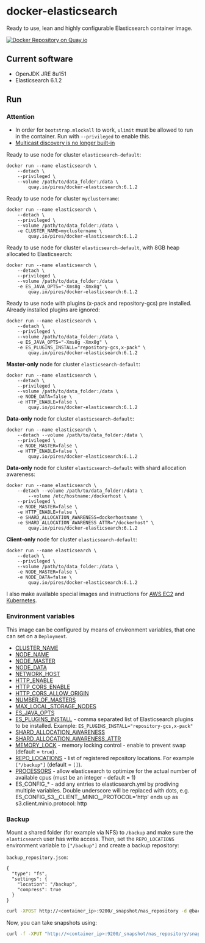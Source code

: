 # docker-elasticsearch

Ready to use, lean and highly configurable Elasticsearch container image.

[![Docker Repository on Quay.io](https://quay.io/repository/pires/docker-elasticsearch/status "Docker Repository on Quay.io")](https://quay.io/repository/pires/docker-elasticsearch)

## Current software

* OpenJDK JRE 8u151
* Elasticsearch 6.1.2

## Run

### Attention

* In order for `bootstrap.mlockall` to work, `ulimit` must be allowed to run in the container. Run with `--privileged` to enable this.
* [Multicast discovery is no longer built-in](https://www.elastic.co/guide/en/elasticsearch/reference/2.3/breaking_20_removed_features.html#_multicast_discovery_is_now_a_plugin)

Ready to use node for cluster `elasticsearch-default`:
```
docker run --name elasticsearch \
	--detach \
	--privileged \
	--volume /path/to/data_folder:/data \
        quay.io/pires/docker-elasticsearch:6.1.2
```

Ready to use node for cluster `myclustername`:
```
docker run --name elasticsearch \
	--detach \
	--privileged \
	--volume /path/to/data_folder:/data \
	-e CLUSTER_NAME=myclustername \
        quay.io/pires/docker-elasticsearch:6.1.2
```

Ready to use node for cluster `elasticsearch-default`, with 8GB heap allocated to Elasticsearch:
```
docker run --name elasticsearch \
	--detach \
	--privileged \
	--volume /path/to/data_folder:/data \
	-e ES_JAVA_OPTS="-Xms8g -Xmx8g" \
        quay.io/pires/docker-elasticsearch:6.1.2
```

Ready to use node with plugins (x-pack and repository-gcs) pre installed. Already installed plugins are ignored:
```
docker run --name elasticsearch \
	--detach \
	--privileged \
	--volume /path/to/data_folder:/data \
	-e ES_JAVA_OPTS="-Xms8g -Xmx8g" \
	-e ES_PLUGINS_INSTALL="repository-gcs,x-pack" \
        quay.io/pires/docker-elasticsearch:6.1.2
```

**Master-only** node for cluster `elasticsearch-default`:
```
docker run --name elasticsearch \
	--detach \
	--privileged \
	--volume /path/to/data_folder:/data \
	-e NODE_DATA=false \
	-e HTTP_ENABLE=false \
        quay.io/pires/docker-elasticsearch:6.1.2
```

**Data-only** node for cluster `elasticsearch-default`:
```
docker run --name elasticsearch \
	--detach --volume /path/to/data_folder:/data \
	--privileged \
	-e NODE_MASTER=false \
	-e HTTP_ENABLE=false \
        quay.io/pires/docker-elasticsearch:6.1.2
```

**Data-only** node for cluster `elasticsearch-default` with shard allocation awareness:
```
docker run --name elasticsearch \
	--detach --volume /path/to/data_folder:/data \
        --volume /etc/hostname:/dockerhost \
	--privileged \
	-e NODE_MASTER=false \
	-e HTTP_ENABLE=false \
    -e SHARD_ALLOCATION_AWARENESS=dockerhostname \
    -e SHARD_ALLOCATION_AWARENESS_ATTR="/dockerhost" \
        quay.io/pires/docker-elasticsearch:6.1.2
```

**Client-only** node for cluster `elasticsearch-default`:
```
docker run --name elasticsearch \
	--detach \
	--privileged \
	--volume /path/to/data_folder:/data \
	-e NODE_MASTER=false \
	-e NODE_DATA=false \
        quay.io/pires/docker-elasticsearch:6.1.2
```
I also make available special images and instructions for [AWS EC2](https://github.com/pires/docker-elasticsearch-aws) and [Kubernetes](https://github.com/pires/docker-elasticsearch-kubernetes).

### Environment variables

This image can be configured by means of environment variables, that one can set on a `Deployment`.

* [CLUSTER_NAME](https://www.elastic.co/guide/en/elasticsearch/reference/current/important-settings.html#cluster.name)
* [NODE_NAME](https://www.elastic.co/guide/en/elasticsearch/reference/current/important-settings.html#node.name)
* [NODE_MASTER](https://www.elastic.co/guide/en/elasticsearch/reference/current/modules-node.html#master-node)
* [NODE_DATA](https://www.elastic.co/guide/en/elasticsearch/reference/current/modules-node.html#data-node)
* [NETWORK_HOST](https://www.elastic.co/guide/en/elasticsearch/reference/current/modules-network.html#network-interface-values)
* [HTTP_ENABLE](https://www.elastic.co/guide/en/elasticsearch/reference/current/modules-http.html#_settings_2)
* [HTTP_CORS_ENABLE](https://www.elastic.co/guide/en/elasticsearch/reference/current/modules-http.html#_settings_2)
* [HTTP_CORS_ALLOW_ORIGIN](https://www.elastic.co/guide/en/elasticsearch/reference/current/modules-http.html#_settings_2)
* [NUMBER_OF_MASTERS](https://www.elastic.co/guide/en/elasticsearch/reference/current/modules-discovery-zen.html#master-election)
* [MAX_LOCAL_STORAGE_NODES](https://www.elastic.co/guide/en/elasticsearch/reference/current/modules-node.html#max-local-storage-nodes)
* [ES_JAVA_OPTS](https://www.elastic.co/guide/en/elasticsearch/reference/current/heap-size.html)
* [ES_PLUGINS_INSTALL](https://www.elastic.co/guide/en/elasticsearch/plugins/current/installation.html) - comma separated list of Elasticsearch plugins to be installed. Example: `ES_PLUGINS_INSTALL="repository-gcs,x-pack"`
* [SHARD_ALLOCATION_AWARENESS](https://www.elastic.co/guide/en/elasticsearch/reference/current/allocation-awareness.html#CO287-1)
* [SHARD_ALLOCATION_AWARENESS_ATTR](https://www.elastic.co/guide/en/elasticsearch/reference/current/allocation-awareness.html#CO287-1)
* [MEMORY_LOCK](https://www.elastic.co/guide/en/elasticsearch/reference/current/important-settings.html#bootstrap.memory_lock) - memory locking control - enable to prevent swap (default = `true`) .
* [REPO_LOCATIONS](https://www.elastic.co/guide/en/elasticsearch/reference/current/modules-snapshots.html#_shared_file_system_repository) - list of registered repository locations. For example `["/backup"]` (default = `[]`).
* [PROCESSORS](https://github.com/elastic/elasticsearch-definitive-guide/pull/679/files) - allow elasticsearch to optimize for the actual number of available cpus (must be an integer - default = 1)
* ES_CONFIG_* - add any entries to elasticsearch.yml by prodiving multiple variables. Double underscore will be replaced with dots, e.g. ES_CONFIG_S3__CLIENT__MINIO__PROTOCOL='http' ends up as s3.client.minio.protocol: http

### Backup
Mount a shared folder (for example via NFS) to `/backup` and make sure the `elasticsearch` user
has write access. Then, set the `REPO_LOCATIONS` environment variable to `["/backup"]` and create
a backup repository:

`backup_repository.json`:
```
{
  "type": "fs",
  "settings": {
    "location": "/backup",
    "compress": true
  }
}
```

```bash
curl -XPOST http://<container_ip>:9200/_snapshot/nas_repository -d @backup_repository.json`
```

Now, you can take snapshots using:
```bash
curl -f -XPUT "http://<container_ip>:9200/_snapshot/nas_repository/snapshot_`date --utc +%Y_%m_%dt%H_%M`?wait_for_completion=true"
```
